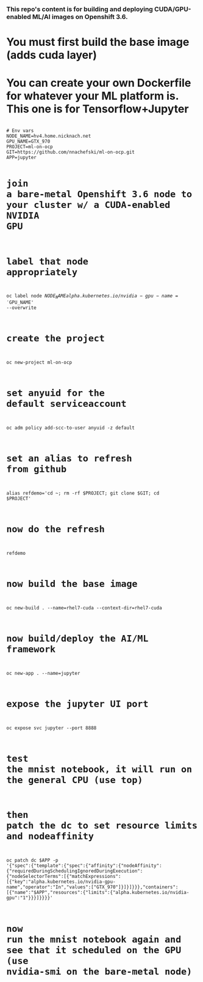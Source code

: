 ### This repo's content is for building and deploying CUDA/GPU-enabled ML/AI images on Openshift 3.6.
# You must first build the base image (adds cuda layer)
# You can create your own Dockerfile for whatever your ML platform is.  This one is for Tensorflow+Jupyter

<code>
# Env vars
NODE_NAME=hv4.home.nicknach.net
GPU_NAME=GTX_970
PROJECT=ml-on-ocp
GIT=https://github.com/nnachefski/ml-on-ocp.git
APP=jupyter

# join a bare-metal Openshift 3.6 node to your cluster w/ a CUDA-enabled NVIDIA GPU
# label that node appropriately
oc label node $NODE_NAME alpha.kubernetes.io/nvidia-gpu-name='$GPU_NAME' --overwrite

# create the project
oc new-project ml-on-ocp

# set anyuid for the default serviceaccount
oc adm policy add-scc-to-user anyuid -z default

# set an alias to refresh from github
alias refdemo='cd ~; rm -rf $PROJECT; git clone $GIT; cd $PROJECT'

# now do the refresh
refdemo

# now build the base image
oc new-build . --name=rhel7-cuda --context-dir=rhel7-cuda

# now build/deploy the AI/ML framework
oc new-app . --name=jupyter

# expose the jupyter UI port
oc expose svc jupyter --port 8888

# test the mnist notebook, it will run on the general CPU (use top)
# then patch the dc to set resource limits and nodeaffinity 
oc patch dc $APP -p '{"spec":{"template":{"spec":{"affinity":{"nodeAffinity":{"requiredDuringSchedulingIgnoredDuringExecution":{"nodeSelectorTerms":[{"matchExpressions":[{"key":"alpha.kubernetes.io/nvidia-gpu-name","operator":"In","values":["GTX_970"]}]}]}}},"containers":[{"name":"$APP","resources":{"limits":{"alpha.kubernetes.io/nvidia-gpu":"1"}}}]}}}}'

# now run the mnist notebook again and see that it scheduled on the GPU (use nvidia-smi on the bare-metal node)
</code>

